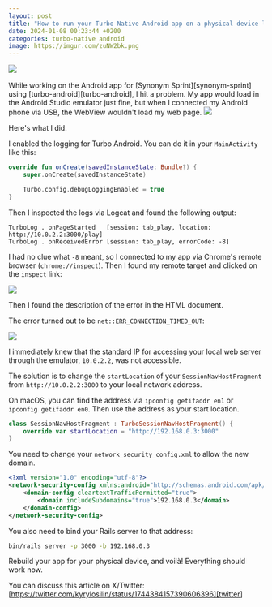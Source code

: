```yaml
---
layout: post
title: "How to run your Turbo Native Android app on a physical device locally"
date: 2024-01-08 00:23:44 +0200
categories: turbo-native android
image: https://imgur.com/zuNW2bk.png
---
```


<img src="https://imgur.com/zuNW2bk.png" style="margin-bottom: 1rem;">
<br>
While working on the Android app for [Synonym Sprint][synonym-sprint] using
[turbo-android][turbo-android], I hit a problem. My app would load in the
Android Studio emulator just fine, but when I connected my Android phone via USB,
the WebView wouldn't load my web page.

<img src="https://imgur.com/pQHoN24.png">

Here's what I did.

I enabled the logging for Turbo Android. You can do it in your `MainActivity`
like this:

```kotlin
override fun onCreate(savedInstanceState: Bundle?) {
    super.onCreate(savedInstanceState)

    Turbo.config.debugLoggingEnabled = true
}
```

Then I inspected the logs via Logcat and found the following output:

```
TurboLog . onPageStarted   [session: tab_play, location: http://10.0.2.2:3000/play]
TurboLog . onReceivedError [session: tab_play, errorCode: -8]
```

I had no clue what `-8` meant, so I connected to my app via Chrome's remote
browser (`chrome://inspect`). Then I found my remote target and clicked on the
`inspect` link:

<img src="https://imgur.com/nvQ4vLG.png">

Then I found the description of the error in the HTML document.

The error turned out to be `net::ERR_CONNECTION_TIMED_OUT`:

<img src="https://imgur.com/65QSLQr.png">

I immediately knew that the standard IP for accessing your local web server
through the emulator, `10.0.2.2`, was not accessible.

The solution is to change the `startLocation` of your
`SessionNavHostFragment` from `http://10.0.2.2:3000` to your local network
address.

On macOS, you can find the address via `ipconfig getifaddr en1` or `ipconfig
getifaddr en0`. Then use the address as your start location.

```kotlin
class SessionNavHostFragment : TurboSessionNavHostFragment() {
    override var startLocation = "http://192.168.0.3:3000"
}
```

You need to change your `network_security_config.xml` to allow the new domain.

```xml
<?xml version="1.0" encoding="utf-8"?>
<network-security-config xmlns:android="http://schemas.android.com/apk/res/android">
    <domain-config cleartextTrafficPermitted="true">
        <domain includeSubdomains="true">192.168.0.3</domain>
    </domain-config>
</network-security-config>
```

You also need to bind your Rails server to that address:

```sh
bin/rails server -p 3000 -b 192.168.0.3
```

Rebuild your app for your physical device, and voilà! Everything should work now.

You can discuss this article on X/Twitter:
<br>
[https://twitter.com/kyrylosilin/status/1744384157390606396][twitter]

[synonym-sprint]: https://synonymsprint.com
[turbo-android]: https://github.com/hotwired/turbo-android
[twitter]: https://twitter.com/kyrylosilin/status/1744384157390606396
